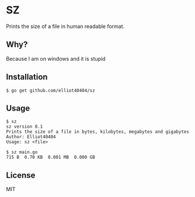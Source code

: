 # SZ
Prints the size of a file in human readable format.

## Why?
Because I am on windows and it is stupid


## Installation
```console
$ go get github.com/elliot40404/sz
```
## Usage

```console
$ sz
sz version 0.1
Prints the size of a file in bytes, kilobytes, megabytes and gigabytes
Author: Elliot40404
Usage: sz <file>
```

```console
$ sz main.go
715 B  0.70 KB  0.001 MB  0.000 GB
```

## License
MIT